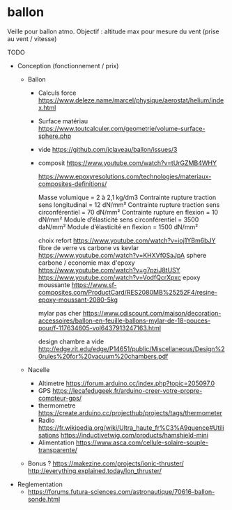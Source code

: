 # ballon
Veille pour ballon atmo. Objectif : altitude max pour mesure du vent (prise au vent / vitesse)

TODO
+ Conception (fonctionnement / prix)
  + Ballon
    - Calculs force https://www.deleze.name/marcel/physique/aerostat/helium/index.html
    - Surface matériau https://www.toutcalculer.com/geometrie/volume-surface-sphere.php
    - vide https://github.com/jclaveau/ballon/issues/3
    - composit https://www.youtube.com/watch?v=tUrGZMB4WHY
    
      https://www.epoxyresolutions.com/technologies/materiaux-composites-definitions/
      
      Masse volumique = 2 à 2,1 kg/dm3
Contrainte rupture traction sens longitudinal = 12 dN/mm²
Contrainte rupture traction sens circonférentiel = 70 dN/mm²
Contrainte rupture en flexion = 10 dN/mm²
Module d’élasticité sens circonférentiel = 3500 daN/mm²
Module d’élasticité en flexion = 1500 dN/mm²

      choix refort https://www.youtube.com/watch?v=ioj1YBm6bJY
      fibre de verre vs carbone vs kevlar https://www.youtube.com/watch?v=KHXVf0SaJpA
      sphere carbone / economie max d'epoxy https://www.youtube.com/watch?v=g7pziJ8tUSY https://www.youtube.com/watch?v=VodfQcrXpxc
      epoxy moussante https://www.sf-composites.com/ProductCard/RES2080MB%25252F4/resine-epoxy-moussant-2080-5kg
      
      mylar pas cher https://www.cdiscount.com/maison/decoration-accessoires/ballon-en-feuille-ballons-mylar-de-18-pouces-pour/f-117634605-vol6437913247163.html
      
      design chambre a vide http://edge.rit.edu/edge/P14651/public/Miscellaneous/Design%20rules%20for%20vacuum%20chambers.pdf
  + Nacelle
    - Altimetre https://forum.arduino.cc/index.php?topic=205097.0
    - GPS https://lecafedugeek.fr/arduino-creer-votre-propre-compteur-gps/
    - thermometre https://create.arduino.cc/projecthub/projects/tags/thermometer
    - Radio 
      https://fr.wikipedia.org/wiki/Ultra_haute_fr%C3%A9quence#Utilisations
      https://inductivetwig.com/products/hamshield-mini
    - Alimentation https://www.asca.com/cellule-solaire-souple-transparente/
  
  + Bonus ? https://makezine.com/projects/ionic-thruster/
    http://everything.explained.today/Ion_thruster/
+ Reglementation
  - https://forums.futura-sciences.com/astronautique/70616-ballon-sonde.html
